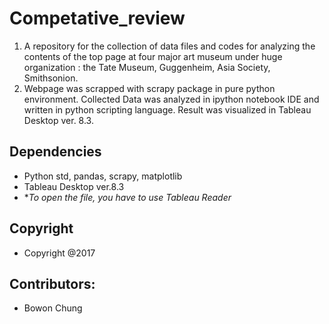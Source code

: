 # Competative_review

1. A repository for the collection of data files and codes for analyzing the contents of the top page at four major art museum under huge organization : the Tate Museum, Guggenheim, Asia Society, Smithsonion.
2. Webpage was scrapped with scrapy package in pure python environment. Collected Data was analyzed in ipython notebook IDE and written in python scripting language. Result was visualized in Tableau Desktop ver. 8.3.

## Dependencies
- Python std, pandas, scrapy, matplotlib
- Tableau Desktop ver.8.3 
- **To open the file, you have to use Tableau Reader*

## Copyright
- Copyright @2017

## Contributors:
- Bowon Chung